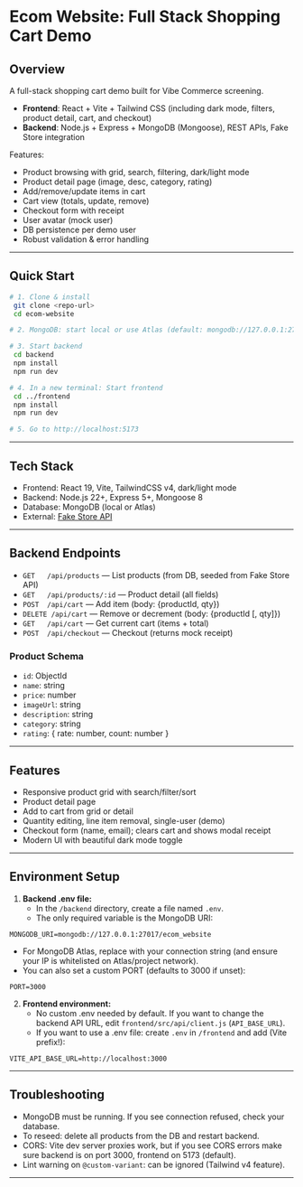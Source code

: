 # Ecom Website: Full Stack Shopping Cart Demo

## Overview
A full-stack shopping cart demo built for Vibe Commerce screening.
- **Frontend**: React + Vite + Tailwind CSS (including dark mode, filters, product detail, cart, and checkout)
- **Backend**: Node.js + Express + MongoDB (Mongoose), REST APIs, Fake Store integration

Features:
- Product browsing with grid, search, filtering, dark/light mode
- Product detail page (image, desc, category, rating)
- Add/remove/update items in cart
- Cart view (totals, update, remove)
- Checkout form with receipt
- User avatar (mock user)
- DB persistence per demo user
- Robust validation & error handling

---

## Quick Start

```bash
# 1. Clone & install
 git clone <repo-url>
 cd ecom-website

# 2. MongoDB: start local or use Atlas (default: mongodb://127.0.0.1:27017/ecom_website)

# 3. Start backend
 cd backend
 npm install
 npm run dev

# 4. In a new terminal: Start frontend
 cd ../frontend
 npm install
 npm run dev

# 5. Go to http://localhost:5173
```

---

## Tech Stack
- Frontend: React 19, Vite, TailwindCSS v4, dark/light mode
- Backend: Node.js 22+, Express 5+, Mongoose 8
- Database: MongoDB (local or Atlas)
- External: [Fake Store API](https://fakestoreapi.com/)

---

## Backend Endpoints
- `GET   /api/products`          — List products (from DB, seeded from Fake Store API)
- `GET   /api/products/:id`      — Product detail (all fields)
- `POST  /api/cart`              — Add item (body: {productId, qty})
- `DELETE /api/cart`             — Remove or decrement (body: {productId [, qty]})
- `GET   /api/cart`              — Get current cart (items + total)
- `POST  /api/checkout`          — Checkout (returns mock receipt)

### Product Schema
- `id`: ObjectId
- `name`: string
- `price`: number
- `imageUrl`: string
- `description`: string
- `category`: string
- `rating`: { rate: number, count: number }

---

## Features
- Responsive product grid with search/filter/sort
- Product detail page
- Add to cart from grid or detail
- Quantity editing, line item removal, single-user (demo)
- Checkout form (name, email); clears cart and shows modal receipt
- Modern UI with beautiful dark mode toggle

---

## Environment Setup

1. **Backend .env file:**
   - In the `/backend` directory, create a file named `.env`.
   - The only required variable is the MongoDB URI:

```env
MONGODB_URI=mongodb://127.0.0.1:27017/ecom_website
```

- For MongoDB Atlas, replace with your connection string (and ensure your IP is whitelisted on Atlas/project network).
- You can also set a custom PORT (defaults to 3000 if unset):

```env
PORT=3000
```

2. **Frontend environment:**
   - No custom .env needed by default. If you want to change the backend API URL, edit `frontend/src/api/client.js` (`API_BASE_URL`).
   - If you want to use a .env file: create `.env` in `/frontend` and add (Vite prefix!):

```env
VITE_API_BASE_URL=http://localhost:3000
```

---

## Troubleshooting
- MongoDB must be running. If you see connection refused, check your database.
- To reseed: delete all products from the DB and restart backend.
- CORS: Vite dev server proxies work, but if you see CORS errors make sure backend is on port 3000, frontend on 5173 (default).
- Lint warning on `@custom-variant`: can be ignored (Tailwind v4 feature).

---
